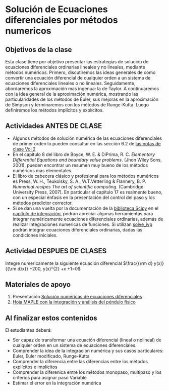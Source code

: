 # Solución de Ecuaciones diferenciales por métodos numericos

## Objetivos de la clase
Esta clase tiene por objetivo presentar las estrategias de solución de ecuaciones diferenciales ordinarias lineales y no lineales, mediante métodos numéricos. Primero, discutiremos las ideas generales de como convertir una ecuación diferencial de cualquier orden a un sistema de ecuaciones diferenciales lineales o no lineales. Seguidamente, abordaremos la aproximación mas ingenua: la de Taylor.  A continuaremos con la idea general de la aproximación numérica, mostrando las particularidades de los métodos de Euler, sus mejoras en la aproximación de Simpson y terminaremos con los métodos de Runge-Kutta. Luego definiremos los métodos implícitos y explícitos.

## Actividades ANTES DE CLASE
   + Algunos métodos de solución numérica de las ecuaciones diferenciales de primer orden lo pueden consultar en las sección 6.2 de [las notas de clase Vol 2](https://github.com/nunezluis/MisCursos/blob/main/MisMateriales/LibrosCapitulos/VolumenDOS.pdf)
   + En el capítulo 8 del libro de Boyce, W. E. & DiPrima, R. C. *Elementary Differential Equations and boundary value problems*. (Jhon Wiley Sons, 2001), pueden encontrar un resumen muy bueno de los métodos numéricos mas elementales.
   + El libro de cabecera clásico y profesional para los métodos numéricos es Press, W. H., Teukolsky, S. A., W.T.Vetterling & Flannery, B. P. *Numerical recipes The art of scientific computing*. (Cambridge University Press, 2007). En particular el capítulo 17 es realmente bueno, con un especial énfasis en la presentación del control del paso y los métodos predictor corrector.
   + Si se dan una vuelta por la documentación de la [biblioteca Scipy](https://docs.scipy.org/doc/scipy/tutorial/index.html) en el [capítulo de integración](https://docs.scipy.org/doc/scipy/reference/integrate.html), podran apreciar algunas herramientas para integrar numéricamente ecuaciones diferenciales ordinarias, además de realizar integraciones numericas de funciones. Si utilizan [solve_ivp](https://docs.scipy.org/doc/scipy/reference/generated/scipy.integrate.solve_ivp.html#scipy.integrate.solve_ivp) podrán integrar ecuaciones diferenciales ordinarias, dadas las condiciones iniciales.


## Actividad DESPUES DE CLASES
Integre numericamente la siguiente ecuación diferencial $\frac{{\rm d} y(x)}{{\rm d}x}} +200\, y(x)^{2} +x +1=0$


## Materiales de apoyo
   1. Presentación [Solución numéricas de ecuaciones diferenciales](https://github.com/nunezluis/MisCursos/blob/main/MisMateriales/Presentaciones/M2_3_3EcDifNumericas.pdf)
   2. [Hoja MAPLE con la integración y análisis del péndulo físico](https://htmlpreview.github.io/?https://github.com/nunezluis/MisCursos/blob/main/MisMateriales/ProgramasScripts/Pendulo/EjemPenduloFisico1.html)


## Al finalizar estos contenidos
El estudiantes deberá:
  + Ser capaz de transformar una ecuación diferencial (lineal o nolineal) de cualquier orden en un sistema de ecuaciones diferenciales.
  + Comprender la idea de la integración numérica y sus casos particulares: Euler, Euler modificado, Runge-Kutta
  + Comprender la diferencia entre las diferencias entre los métodos explícitos e implícitos
  + Comprender la diferenica entre los métodos monopaso, multipaso y los criterios para asignar paso Variable
  + Estimar el error en la integración numérica

